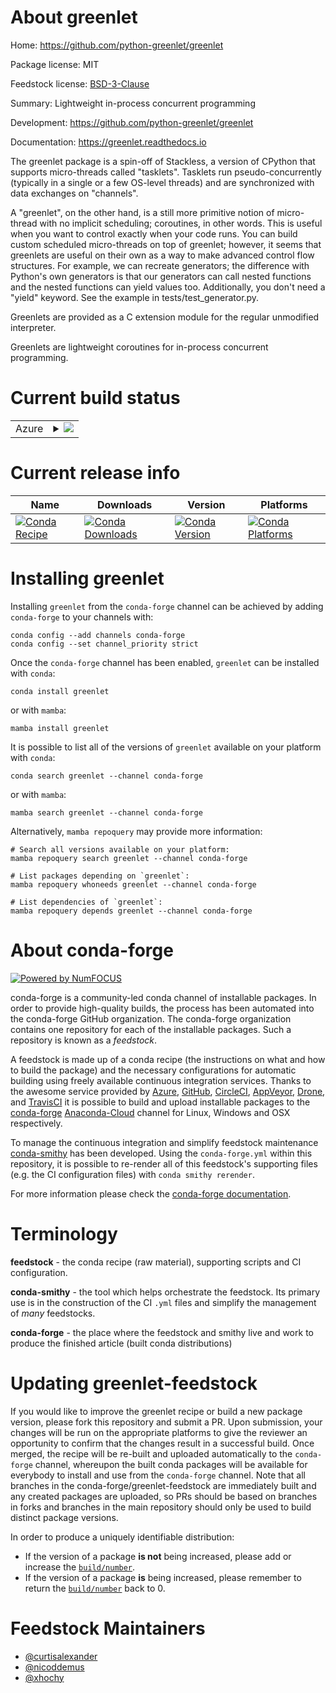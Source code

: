 About greenlet
==============

Home: https://github.com/python-greenlet/greenlet

Package license: MIT

Feedstock license: [BSD-3-Clause](https://github.com/conda-forge/greenlet-feedstock/blob/main/LICENSE.txt)

Summary: Lightweight in-process concurrent programming

Development: https://github.com/python-greenlet/greenlet

Documentation: https://greenlet.readthedocs.io

The greenlet package is a spin-off of Stackless, a version of CPython that
supports micro-threads called "tasklets". Tasklets run pseudo-concurrently
(typically in a single or a few OS-level threads) and are synchronized with
data exchanges on "channels".

A "greenlet", on the other hand, is a still more primitive notion of
micro-thread with no implicit scheduling; coroutines, in other words. This
is useful when you want to control exactly when your code runs. You can
build custom scheduled micro-threads on top of greenlet; however, it seems
that greenlets are useful on their own as a way to make advanced control
flow structures. For example, we can recreate generators; the difference
with Python's own generators is that our generators can call nested
functions and the nested functions can yield values too. Additionally,
you don't need a "yield" keyword. See the example in
tests/test_generator.py.

Greenlets are provided as a C extension module for the regular unmodified
interpreter.

Greenlets are lightweight coroutines for in-process concurrent programming.


Current build status
====================


<table>
    
  <tr>
    <td>Azure</td>
    <td>
      <details>
        <summary>
          <a href="https://dev.azure.com/conda-forge/feedstock-builds/_build/latest?definitionId=2964&branchName=main">
            <img src="https://dev.azure.com/conda-forge/feedstock-builds/_apis/build/status/greenlet-feedstock?branchName=main">
          </a>
        </summary>
        <table>
          <thead><tr><th>Variant</th><th>Status</th></tr></thead>
          <tbody><tr>
              <td>linux_64_python3.10.____cpython</td>
              <td>
                <a href="https://dev.azure.com/conda-forge/feedstock-builds/_build/latest?definitionId=2964&branchName=main">
                  <img src="https://dev.azure.com/conda-forge/feedstock-builds/_apis/build/status/greenlet-feedstock?branchName=main&jobName=linux&configuration=linux%20linux_64_python3.10.____cpython" alt="variant">
                </a>
              </td>
            </tr><tr>
              <td>linux_64_python3.11.____cpython</td>
              <td>
                <a href="https://dev.azure.com/conda-forge/feedstock-builds/_build/latest?definitionId=2964&branchName=main">
                  <img src="https://dev.azure.com/conda-forge/feedstock-builds/_apis/build/status/greenlet-feedstock?branchName=main&jobName=linux&configuration=linux%20linux_64_python3.11.____cpython" alt="variant">
                </a>
              </td>
            </tr><tr>
              <td>linux_64_python3.8.____73_pypy</td>
              <td>
                <a href="https://dev.azure.com/conda-forge/feedstock-builds/_build/latest?definitionId=2964&branchName=main">
                  <img src="https://dev.azure.com/conda-forge/feedstock-builds/_apis/build/status/greenlet-feedstock?branchName=main&jobName=linux&configuration=linux%20linux_64_python3.8.____73_pypy" alt="variant">
                </a>
              </td>
            </tr><tr>
              <td>linux_64_python3.8.____cpython</td>
              <td>
                <a href="https://dev.azure.com/conda-forge/feedstock-builds/_build/latest?definitionId=2964&branchName=main">
                  <img src="https://dev.azure.com/conda-forge/feedstock-builds/_apis/build/status/greenlet-feedstock?branchName=main&jobName=linux&configuration=linux%20linux_64_python3.8.____cpython" alt="variant">
                </a>
              </td>
            </tr><tr>
              <td>linux_64_python3.9.____73_pypy</td>
              <td>
                <a href="https://dev.azure.com/conda-forge/feedstock-builds/_build/latest?definitionId=2964&branchName=main">
                  <img src="https://dev.azure.com/conda-forge/feedstock-builds/_apis/build/status/greenlet-feedstock?branchName=main&jobName=linux&configuration=linux%20linux_64_python3.9.____73_pypy" alt="variant">
                </a>
              </td>
            </tr><tr>
              <td>linux_64_python3.9.____cpython</td>
              <td>
                <a href="https://dev.azure.com/conda-forge/feedstock-builds/_build/latest?definitionId=2964&branchName=main">
                  <img src="https://dev.azure.com/conda-forge/feedstock-builds/_apis/build/status/greenlet-feedstock?branchName=main&jobName=linux&configuration=linux%20linux_64_python3.9.____cpython" alt="variant">
                </a>
              </td>
            </tr><tr>
              <td>linux_aarch64_python3.10.____cpython</td>
              <td>
                <a href="https://dev.azure.com/conda-forge/feedstock-builds/_build/latest?definitionId=2964&branchName=main">
                  <img src="https://dev.azure.com/conda-forge/feedstock-builds/_apis/build/status/greenlet-feedstock?branchName=main&jobName=linux&configuration=linux%20linux_aarch64_python3.10.____cpython" alt="variant">
                </a>
              </td>
            </tr><tr>
              <td>linux_aarch64_python3.11.____cpython</td>
              <td>
                <a href="https://dev.azure.com/conda-forge/feedstock-builds/_build/latest?definitionId=2964&branchName=main">
                  <img src="https://dev.azure.com/conda-forge/feedstock-builds/_apis/build/status/greenlet-feedstock?branchName=main&jobName=linux&configuration=linux%20linux_aarch64_python3.11.____cpython" alt="variant">
                </a>
              </td>
            </tr><tr>
              <td>linux_aarch64_python3.8.____73_pypy</td>
              <td>
                <a href="https://dev.azure.com/conda-forge/feedstock-builds/_build/latest?definitionId=2964&branchName=main">
                  <img src="https://dev.azure.com/conda-forge/feedstock-builds/_apis/build/status/greenlet-feedstock?branchName=main&jobName=linux&configuration=linux%20linux_aarch64_python3.8.____73_pypy" alt="variant">
                </a>
              </td>
            </tr><tr>
              <td>linux_aarch64_python3.8.____cpython</td>
              <td>
                <a href="https://dev.azure.com/conda-forge/feedstock-builds/_build/latest?definitionId=2964&branchName=main">
                  <img src="https://dev.azure.com/conda-forge/feedstock-builds/_apis/build/status/greenlet-feedstock?branchName=main&jobName=linux&configuration=linux%20linux_aarch64_python3.8.____cpython" alt="variant">
                </a>
              </td>
            </tr><tr>
              <td>linux_aarch64_python3.9.____73_pypy</td>
              <td>
                <a href="https://dev.azure.com/conda-forge/feedstock-builds/_build/latest?definitionId=2964&branchName=main">
                  <img src="https://dev.azure.com/conda-forge/feedstock-builds/_apis/build/status/greenlet-feedstock?branchName=main&jobName=linux&configuration=linux%20linux_aarch64_python3.9.____73_pypy" alt="variant">
                </a>
              </td>
            </tr><tr>
              <td>linux_aarch64_python3.9.____cpython</td>
              <td>
                <a href="https://dev.azure.com/conda-forge/feedstock-builds/_build/latest?definitionId=2964&branchName=main">
                  <img src="https://dev.azure.com/conda-forge/feedstock-builds/_apis/build/status/greenlet-feedstock?branchName=main&jobName=linux&configuration=linux%20linux_aarch64_python3.9.____cpython" alt="variant">
                </a>
              </td>
            </tr><tr>
              <td>linux_ppc64le_python3.10.____cpython</td>
              <td>
                <a href="https://dev.azure.com/conda-forge/feedstock-builds/_build/latest?definitionId=2964&branchName=main">
                  <img src="https://dev.azure.com/conda-forge/feedstock-builds/_apis/build/status/greenlet-feedstock?branchName=main&jobName=linux&configuration=linux%20linux_ppc64le_python3.10.____cpython" alt="variant">
                </a>
              </td>
            </tr><tr>
              <td>linux_ppc64le_python3.11.____cpython</td>
              <td>
                <a href="https://dev.azure.com/conda-forge/feedstock-builds/_build/latest?definitionId=2964&branchName=main">
                  <img src="https://dev.azure.com/conda-forge/feedstock-builds/_apis/build/status/greenlet-feedstock?branchName=main&jobName=linux&configuration=linux%20linux_ppc64le_python3.11.____cpython" alt="variant">
                </a>
              </td>
            </tr><tr>
              <td>linux_ppc64le_python3.8.____73_pypy</td>
              <td>
                <a href="https://dev.azure.com/conda-forge/feedstock-builds/_build/latest?definitionId=2964&branchName=main">
                  <img src="https://dev.azure.com/conda-forge/feedstock-builds/_apis/build/status/greenlet-feedstock?branchName=main&jobName=linux&configuration=linux%20linux_ppc64le_python3.8.____73_pypy" alt="variant">
                </a>
              </td>
            </tr><tr>
              <td>linux_ppc64le_python3.8.____cpython</td>
              <td>
                <a href="https://dev.azure.com/conda-forge/feedstock-builds/_build/latest?definitionId=2964&branchName=main">
                  <img src="https://dev.azure.com/conda-forge/feedstock-builds/_apis/build/status/greenlet-feedstock?branchName=main&jobName=linux&configuration=linux%20linux_ppc64le_python3.8.____cpython" alt="variant">
                </a>
              </td>
            </tr><tr>
              <td>linux_ppc64le_python3.9.____73_pypy</td>
              <td>
                <a href="https://dev.azure.com/conda-forge/feedstock-builds/_build/latest?definitionId=2964&branchName=main">
                  <img src="https://dev.azure.com/conda-forge/feedstock-builds/_apis/build/status/greenlet-feedstock?branchName=main&jobName=linux&configuration=linux%20linux_ppc64le_python3.9.____73_pypy" alt="variant">
                </a>
              </td>
            </tr><tr>
              <td>linux_ppc64le_python3.9.____cpython</td>
              <td>
                <a href="https://dev.azure.com/conda-forge/feedstock-builds/_build/latest?definitionId=2964&branchName=main">
                  <img src="https://dev.azure.com/conda-forge/feedstock-builds/_apis/build/status/greenlet-feedstock?branchName=main&jobName=linux&configuration=linux%20linux_ppc64le_python3.9.____cpython" alt="variant">
                </a>
              </td>
            </tr><tr>
              <td>osx_64_python3.10.____cpython</td>
              <td>
                <a href="https://dev.azure.com/conda-forge/feedstock-builds/_build/latest?definitionId=2964&branchName=main">
                  <img src="https://dev.azure.com/conda-forge/feedstock-builds/_apis/build/status/greenlet-feedstock?branchName=main&jobName=osx&configuration=osx%20osx_64_python3.10.____cpython" alt="variant">
                </a>
              </td>
            </tr><tr>
              <td>osx_64_python3.11.____cpython</td>
              <td>
                <a href="https://dev.azure.com/conda-forge/feedstock-builds/_build/latest?definitionId=2964&branchName=main">
                  <img src="https://dev.azure.com/conda-forge/feedstock-builds/_apis/build/status/greenlet-feedstock?branchName=main&jobName=osx&configuration=osx%20osx_64_python3.11.____cpython" alt="variant">
                </a>
              </td>
            </tr><tr>
              <td>osx_64_python3.8.____73_pypy</td>
              <td>
                <a href="https://dev.azure.com/conda-forge/feedstock-builds/_build/latest?definitionId=2964&branchName=main">
                  <img src="https://dev.azure.com/conda-forge/feedstock-builds/_apis/build/status/greenlet-feedstock?branchName=main&jobName=osx&configuration=osx%20osx_64_python3.8.____73_pypy" alt="variant">
                </a>
              </td>
            </tr><tr>
              <td>osx_64_python3.8.____cpython</td>
              <td>
                <a href="https://dev.azure.com/conda-forge/feedstock-builds/_build/latest?definitionId=2964&branchName=main">
                  <img src="https://dev.azure.com/conda-forge/feedstock-builds/_apis/build/status/greenlet-feedstock?branchName=main&jobName=osx&configuration=osx%20osx_64_python3.8.____cpython" alt="variant">
                </a>
              </td>
            </tr><tr>
              <td>osx_64_python3.9.____73_pypy</td>
              <td>
                <a href="https://dev.azure.com/conda-forge/feedstock-builds/_build/latest?definitionId=2964&branchName=main">
                  <img src="https://dev.azure.com/conda-forge/feedstock-builds/_apis/build/status/greenlet-feedstock?branchName=main&jobName=osx&configuration=osx%20osx_64_python3.9.____73_pypy" alt="variant">
                </a>
              </td>
            </tr><tr>
              <td>osx_64_python3.9.____cpython</td>
              <td>
                <a href="https://dev.azure.com/conda-forge/feedstock-builds/_build/latest?definitionId=2964&branchName=main">
                  <img src="https://dev.azure.com/conda-forge/feedstock-builds/_apis/build/status/greenlet-feedstock?branchName=main&jobName=osx&configuration=osx%20osx_64_python3.9.____cpython" alt="variant">
                </a>
              </td>
            </tr><tr>
              <td>osx_arm64_python3.10.____cpython</td>
              <td>
                <a href="https://dev.azure.com/conda-forge/feedstock-builds/_build/latest?definitionId=2964&branchName=main">
                  <img src="https://dev.azure.com/conda-forge/feedstock-builds/_apis/build/status/greenlet-feedstock?branchName=main&jobName=osx&configuration=osx%20osx_arm64_python3.10.____cpython" alt="variant">
                </a>
              </td>
            </tr><tr>
              <td>osx_arm64_python3.11.____cpython</td>
              <td>
                <a href="https://dev.azure.com/conda-forge/feedstock-builds/_build/latest?definitionId=2964&branchName=main">
                  <img src="https://dev.azure.com/conda-forge/feedstock-builds/_apis/build/status/greenlet-feedstock?branchName=main&jobName=osx&configuration=osx%20osx_arm64_python3.11.____cpython" alt="variant">
                </a>
              </td>
            </tr><tr>
              <td>osx_arm64_python3.8.____cpython</td>
              <td>
                <a href="https://dev.azure.com/conda-forge/feedstock-builds/_build/latest?definitionId=2964&branchName=main">
                  <img src="https://dev.azure.com/conda-forge/feedstock-builds/_apis/build/status/greenlet-feedstock?branchName=main&jobName=osx&configuration=osx%20osx_arm64_python3.8.____cpython" alt="variant">
                </a>
              </td>
            </tr><tr>
              <td>osx_arm64_python3.9.____cpython</td>
              <td>
                <a href="https://dev.azure.com/conda-forge/feedstock-builds/_build/latest?definitionId=2964&branchName=main">
                  <img src="https://dev.azure.com/conda-forge/feedstock-builds/_apis/build/status/greenlet-feedstock?branchName=main&jobName=osx&configuration=osx%20osx_arm64_python3.9.____cpython" alt="variant">
                </a>
              </td>
            </tr><tr>
              <td>win_64_python3.10.____cpython</td>
              <td>
                <a href="https://dev.azure.com/conda-forge/feedstock-builds/_build/latest?definitionId=2964&branchName=main">
                  <img src="https://dev.azure.com/conda-forge/feedstock-builds/_apis/build/status/greenlet-feedstock?branchName=main&jobName=win&configuration=win%20win_64_python3.10.____cpython" alt="variant">
                </a>
              </td>
            </tr><tr>
              <td>win_64_python3.11.____cpython</td>
              <td>
                <a href="https://dev.azure.com/conda-forge/feedstock-builds/_build/latest?definitionId=2964&branchName=main">
                  <img src="https://dev.azure.com/conda-forge/feedstock-builds/_apis/build/status/greenlet-feedstock?branchName=main&jobName=win&configuration=win%20win_64_python3.11.____cpython" alt="variant">
                </a>
              </td>
            </tr><tr>
              <td>win_64_python3.8.____73_pypy</td>
              <td>
                <a href="https://dev.azure.com/conda-forge/feedstock-builds/_build/latest?definitionId=2964&branchName=main">
                  <img src="https://dev.azure.com/conda-forge/feedstock-builds/_apis/build/status/greenlet-feedstock?branchName=main&jobName=win&configuration=win%20win_64_python3.8.____73_pypy" alt="variant">
                </a>
              </td>
            </tr><tr>
              <td>win_64_python3.8.____cpython</td>
              <td>
                <a href="https://dev.azure.com/conda-forge/feedstock-builds/_build/latest?definitionId=2964&branchName=main">
                  <img src="https://dev.azure.com/conda-forge/feedstock-builds/_apis/build/status/greenlet-feedstock?branchName=main&jobName=win&configuration=win%20win_64_python3.8.____cpython" alt="variant">
                </a>
              </td>
            </tr><tr>
              <td>win_64_python3.9.____73_pypy</td>
              <td>
                <a href="https://dev.azure.com/conda-forge/feedstock-builds/_build/latest?definitionId=2964&branchName=main">
                  <img src="https://dev.azure.com/conda-forge/feedstock-builds/_apis/build/status/greenlet-feedstock?branchName=main&jobName=win&configuration=win%20win_64_python3.9.____73_pypy" alt="variant">
                </a>
              </td>
            </tr><tr>
              <td>win_64_python3.9.____cpython</td>
              <td>
                <a href="https://dev.azure.com/conda-forge/feedstock-builds/_build/latest?definitionId=2964&branchName=main">
                  <img src="https://dev.azure.com/conda-forge/feedstock-builds/_apis/build/status/greenlet-feedstock?branchName=main&jobName=win&configuration=win%20win_64_python3.9.____cpython" alt="variant">
                </a>
              </td>
            </tr>
          </tbody>
        </table>
      </details>
    </td>
  </tr>
</table>

Current release info
====================

| Name | Downloads | Version | Platforms |
| --- | --- | --- | --- |
| [![Conda Recipe](https://img.shields.io/badge/recipe-greenlet-green.svg)](https://anaconda.org/conda-forge/greenlet) | [![Conda Downloads](https://img.shields.io/conda/dn/conda-forge/greenlet.svg)](https://anaconda.org/conda-forge/greenlet) | [![Conda Version](https://img.shields.io/conda/vn/conda-forge/greenlet.svg)](https://anaconda.org/conda-forge/greenlet) | [![Conda Platforms](https://img.shields.io/conda/pn/conda-forge/greenlet.svg)](https://anaconda.org/conda-forge/greenlet) |

Installing greenlet
===================

Installing `greenlet` from the `conda-forge` channel can be achieved by adding `conda-forge` to your channels with:

```
conda config --add channels conda-forge
conda config --set channel_priority strict
```

Once the `conda-forge` channel has been enabled, `greenlet` can be installed with `conda`:

```
conda install greenlet
```

or with `mamba`:

```
mamba install greenlet
```

It is possible to list all of the versions of `greenlet` available on your platform with `conda`:

```
conda search greenlet --channel conda-forge
```

or with `mamba`:

```
mamba search greenlet --channel conda-forge
```

Alternatively, `mamba repoquery` may provide more information:

```
# Search all versions available on your platform:
mamba repoquery search greenlet --channel conda-forge

# List packages depending on `greenlet`:
mamba repoquery whoneeds greenlet --channel conda-forge

# List dependencies of `greenlet`:
mamba repoquery depends greenlet --channel conda-forge
```


About conda-forge
=================

[![Powered by
NumFOCUS](https://img.shields.io/badge/powered%20by-NumFOCUS-orange.svg?style=flat&colorA=E1523D&colorB=007D8A)](https://numfocus.org)

conda-forge is a community-led conda channel of installable packages.
In order to provide high-quality builds, the process has been automated into the
conda-forge GitHub organization. The conda-forge organization contains one repository
for each of the installable packages. Such a repository is known as a *feedstock*.

A feedstock is made up of a conda recipe (the instructions on what and how to build
the package) and the necessary configurations for automatic building using freely
available continuous integration services. Thanks to the awesome service provided by
[Azure](https://azure.microsoft.com/en-us/services/devops/), [GitHub](https://github.com/),
[CircleCI](https://circleci.com/), [AppVeyor](https://www.appveyor.com/),
[Drone](https://cloud.drone.io/welcome), and [TravisCI](https://travis-ci.com/)
it is possible to build and upload installable packages to the
[conda-forge](https://anaconda.org/conda-forge) [Anaconda-Cloud](https://anaconda.org/)
channel for Linux, Windows and OSX respectively.

To manage the continuous integration and simplify feedstock maintenance
[conda-smithy](https://github.com/conda-forge/conda-smithy) has been developed.
Using the ``conda-forge.yml`` within this repository, it is possible to re-render all of
this feedstock's supporting files (e.g. the CI configuration files) with ``conda smithy rerender``.

For more information please check the [conda-forge documentation](https://conda-forge.org/docs/).

Terminology
===========

**feedstock** - the conda recipe (raw material), supporting scripts and CI configuration.

**conda-smithy** - the tool which helps orchestrate the feedstock.
                   Its primary use is in the construction of the CI ``.yml`` files
                   and simplify the management of *many* feedstocks.

**conda-forge** - the place where the feedstock and smithy live and work to
                  produce the finished article (built conda distributions)


Updating greenlet-feedstock
===========================

If you would like to improve the greenlet recipe or build a new
package version, please fork this repository and submit a PR. Upon submission,
your changes will be run on the appropriate platforms to give the reviewer an
opportunity to confirm that the changes result in a successful build. Once
merged, the recipe will be re-built and uploaded automatically to the
`conda-forge` channel, whereupon the built conda packages will be available for
everybody to install and use from the `conda-forge` channel.
Note that all branches in the conda-forge/greenlet-feedstock are
immediately built and any created packages are uploaded, so PRs should be based
on branches in forks and branches in the main repository should only be used to
build distinct package versions.

In order to produce a uniquely identifiable distribution:
 * If the version of a package **is not** being increased, please add or increase
   the [``build/number``](https://docs.conda.io/projects/conda-build/en/latest/resources/define-metadata.html#build-number-and-string).
 * If the version of a package **is** being increased, please remember to return
   the [``build/number``](https://docs.conda.io/projects/conda-build/en/latest/resources/define-metadata.html#build-number-and-string)
   back to 0.

Feedstock Maintainers
=====================

* [@curtisalexander](https://github.com/curtisalexander/)
* [@nicoddemus](https://github.com/nicoddemus/)
* [@xhochy](https://github.com/xhochy/)

